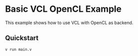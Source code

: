 # Basic VCL OpenCL Example

This example shows how to use VCL with OpenCL as backend.

## Quickstart

```bash
v run main.v
```
